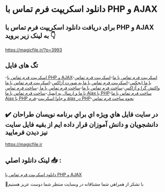 # دانلود اسکریپت فرم تماس با PHP و AJAX

## برای دریافت دانلود اسکریپت فرم تماس با PHP و AJAX به لینک زیر بروید 👇

https://magicfile.ir/?p=3993

## تگ های فایل

-[اسکریپت فرم تماس با PHP و AJAX](https://magicfile.ir/product/%d8%a7%d8%b3%da%a9%d8%b1%db%8c%d9%be%d8%aa%d9%81%d8%b1%d9%85-%d8%aa%d9%85%d8%a7%d8%b3-%d8%a8%d8%a7-php-%d9%88-ajax/)-[اسکریپت فرم تماس با ما](https://magicfile.ir/product/%d8%a7%d8%b3%da%a9%d8%b1%db%8c%d9%be%d8%aa%d9%81%d8%b1%d9%85-%d8%aa%d9%85%d8%a7%d8%b3-%d8%a8%d8%a7-php-%d9%88-ajax/)-[اسکریپت فرم تماس با ما ایجکس](https://magicfile.ir/product/%d8%a7%d8%b3%da%a9%d8%b1%db%8c%d9%be%d8%aa%d9%81%d8%b1%d9%85-%d8%aa%d9%85%d8%a7%d8%b3-%d8%a8%d8%a7-php-%d9%88-ajax/)-[اسکریپت فرم تماس با ما به صورت آژاکس](https://magicfile.ir/product/%d8%a7%d8%b3%da%a9%d8%b1%db%8c%d9%be%d8%aa%d9%81%d8%b1%d9%85-%d8%aa%d9%85%d8%a7%d8%b3-%d8%a8%d8%a7-php-%d9%88-ajax/)-[اسکریپت فرم تماس با ما واکنش گرا و آژاکس](https://magicfile.ir/product/%d8%a7%d8%b3%da%a9%d8%b1%db%8c%d9%be%d8%aa%d9%81%d8%b1%d9%85-%d8%aa%d9%85%d8%a7%d8%b3-%d8%a8%d8%a7-php-%d9%88-ajax/)-[ساخت فرم تماس با ما](https://magicfile.ir/product/%d8%a7%d8%b3%da%a9%d8%b1%db%8c%d9%be%d8%aa%d9%81%d8%b1%d9%85-%d8%aa%d9%85%d8%a7%d8%b3-%d8%a8%d8%a7-php-%d9%88-ajax/)-[ساخت فرم تماس با ما ](https://magicfile.ir/product/%d8%a7%d8%b3%da%a9%d8%b1%db%8c%d9%be%d8%aa%d9%81%d8%b1%d9%85-%d8%aa%d9%85%d8%a7%d8%b3-%d8%a8%d8%a7-php-%d9%88-ajax/)-[ساخت فرم تماس با ما و ارسال به ایمیل](https://magicfile.ir/product/%d8%a7%d8%b3%da%a9%d8%b1%db%8c%d9%be%d8%aa%d9%81%d8%b1%d9%85-%d8%aa%d9%85%d8%a7%d8%b3-%d8%a8%d8%a7-php-%d9%88-ajax/)-[ساخت فرم تماس با ما Ajax با PHP](https://magicfile.ir/product/%d8%a7%d8%b3%da%a9%d8%b1%db%8c%d9%be%d8%aa%d9%81%d8%b1%d9%85-%d8%aa%d9%85%d8%a7%d8%b3-%d8%a8%d8%a7-php-%d9%88-ajax/)-[ساخت فرم تماس با ما Ajax با PHP و جاوا اسکریپت](https://magicfile.ir/product/%d8%a7%d8%b3%da%a9%d8%b1%db%8c%d9%be%d8%aa%d9%81%d8%b1%d9%85-%d8%aa%d9%85%d8%a7%d8%b3-%d8%a8%d8%a7-php-%d9%88-ajax/)-[فرم ajax در PHP](https://magicfile.ir/product/%d8%a7%d8%b3%da%a9%d8%b1%db%8c%d9%be%d8%aa%d9%81%d8%b1%d9%85-%d8%aa%d9%85%d8%a7%d8%b3-%d8%a8%d8%a7-php-%d9%88-ajax/)-[نحوه ساخت فرم تماس](https://magicfile.ir/product/%d8%a7%d8%b3%da%a9%d8%b1%db%8c%d9%be%d8%aa%d9%81%d8%b1%d9%85-%d8%aa%d9%85%d8%a7%d8%b3-%d8%a8%d8%a7-php-%d9%88-ajax/)

## ✔️ در سايت فايل هاي ويژه اي براي برنامه نويسان طراحان دانشجويان و دانش آموزان قرار داده ايم از بقيه فايل سايت نيز ديدن فرماييد

https://magicfile.ir


## لينک دانلود اصلي 📥 :

[دانلود اسکریپت فرم تماس با PHP و AJAX](https://magicfile.ir/product/%d8%a7%d8%b3%da%a9%d8%b1%db%8c%d9%be%d8%aa%d9%81%d8%b1%d9%85-%d8%aa%d9%85%d8%a7%d8%b3-%d8%a8%d8%a7-php-%d9%88-ajax/) 


🙏با تشکر از همراهي شما مشتاقانه در وبسایت منتظر شما دوست عزیز هستیم

